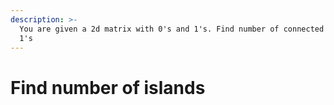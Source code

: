 ```yaml
---
description: >-
  You are given a 2d matrix with 0's and 1's. Find number of connected group of
  1's
---
```


# Find number of islands

